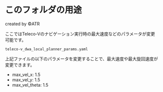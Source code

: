 # このフォルダの用途
created by ©︎ATR  

ここではTeleco-Vのナビゲーション実行時の最大速度などのパラメータが変更可能です。  

`teleco-v_dwa_local_planner_params.yaml`


上記ファイルの以下のパラメータを変更することで、最大速度や最大旋回速度が変更できます。
- max_vel_x: 1.5
- max_vel_y: 1.5
- max_vel_theta: 1.5
